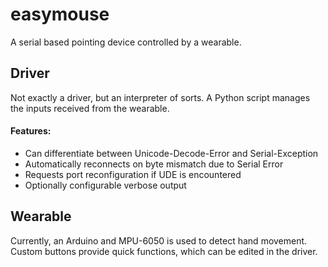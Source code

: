 # easymouse
A serial based pointing device controlled by a wearable.


## Driver

Not exactly a driver, but an interpreter of sorts.
A Python script manages the inputs received from the wearable.<br>

#### Features:

* Can differentiate between Unicode-Decode-Error and Serial-Exception
* Automatically reconnects on byte mismatch due to Serial Error
* Requests port reconfiguration if UDE is encountered
* Optionally configurable verbose output


## Wearable

Currently, an Arduino and MPU-6050 is used to detect hand movement.<br>
Custom buttons provide quick functions, which can be edited in the driver.<br>
